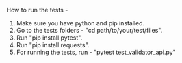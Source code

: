 How to run the tests - 
1. Make sure you have python and pip installed.
2. Go to the tests folders - "cd path/to/your/test/files".
2. Run "pip install pytest".
2. Run "pip install requests".
3. For running the tests, run - "pytest test_validator_api.py"

